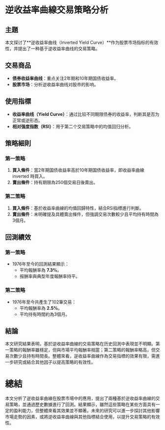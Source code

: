 # 逆收益率曲線交易策略分析

## 主題
本文探讨了**逆收益率曲线（Inverted Yield Curve）**作为股票市场指标的有效性，并提出了一种基于逆收益率曲线的交易策略。

## 交易商品
- **债券收益率曲线**：重点关注2年期和10年期国债收益率。
- **股票市场**：分析逆收益率曲线对股市的影响。

## 使用指標
- **收益率曲线（Yield Curve）**：通过比较不同期限债券的收益率，判断其是否为正常或逆形态。
- **相对强度指数（RSI）**：用于第二个交易策略中的均值回归分析。

## 策略細則
### 第一策略
1. **買入條件**：當2年期国债收益率高於10年期国债收益率，即收益率曲線 inverted 時買入。
2. **賣出條件**：持有期限為250個交易日後賣出。

### 第二策略
1. **買入條件**：基於收益率曲線的均值回歸特性，結合RSI指標進行判斷。
2. **賣出條件**：未明確提及具體賣出條件，但強調交易次數較少且平均持有時間為3個月。

## 回測績效
### 第一策略
- 1976年至今的回測結果顯示：
  - 平均報酬率為 **7.3%**。
  - 报酬率與典型年度報酬率持平。

### 第二策略
- 1976年至今共產生了102筆交易：
  - 平均報酬率為 **2.5%**。
  - 平均持有時間約為3個月。

## 結論
本文研究結果表明，基於逆收益率曲線的交易策略在历史回測中表現並不明顯。第一策略的報酬率雖穩定，但與市場平均報酬率相當；第二策略的報酬率略高，但交易次數少且持有時間長。整體來看，逆收益率曲線作為交易指標的效果有限，需進一步研究或結合其他因子以提高策略的有效性。

# 總結
本文分析了逆收益率曲線在股票市場中的應用，提出了兩種基於逆收益率曲線的交易策略，並通過歷史數據進行了回測。結果顯示，雖然這些策略在某些方面具有一定的盈利能力，但整體來看其效果並不顯著。未來的研究可以進一步探討其他影響市場走勢的因素，或將逆收益率曲線與其他指標結合使用，以提升交易策略的有效性。
